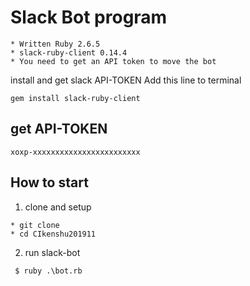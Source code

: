 # Slack Bot program

```
* Written Ruby 2.6.5
* slack-ruby-client 0.14.4
* You need to get an API token to move the bot
```

install and get slack API-TOKEN
  Add this line to terminal

```
gem install slack-ruby-client
```

## get API-TOKEN
```
xoxp-xxxxxxxxxxxxxxxxxxxxxxxx
```
## How to start

1. clone and setup

```
* git clone 
* cd CIkenshu201911
```

2. run slack-bot

```
 $ ruby .\bot.rb
```
